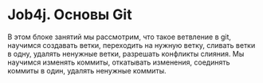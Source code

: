 # Job4j. Основы Git

В этом блоке занятий мы рассмотрим, что такое ветвление в git, научимся создавать ветки, переходить на нужную ветку, сливать ветки в одну, удалять ненужные ветки, разрешать конфликты слияния. Мы научимся изменять коммиты, откатывать изменения, соединять коммиты в один, удалять ненужные коммиты.